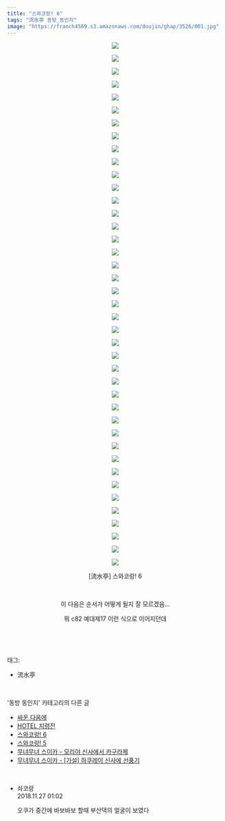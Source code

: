 ```yaml
---
title: "스와코랑! 6"
tags: "流水亭 동방_동인지"
image: "https://franch4569.s3.amazonaws.com/doujin/ghap/3526/001.jpg"
---
```

<div class="article">
<p style="text-align: center; clear: none; float: none;"><img src="{{ site.imgserver2 }}/ghap/3526/001.jpg"/></p>
<p style="text-align: center; clear: none; float: none;"><img src="{{ site.imgserver2 }}/ghap/3526/002.jpg"/></p>
<p style="text-align: center; clear: none; float: none;"><img src="{{ site.imgserver2 }}/ghap/3526/003.jpg"/></p>
<p style="text-align: center; clear: none; float: none;"><img src="{{ site.imgserver2 }}/ghap/3526/004.jpg"/></p>
<p style="text-align: center; clear: none; float: none;"><img src="{{ site.imgserver2 }}/ghap/3526/005.jpg"/></p>
<p style="text-align: center; clear: none; float: none;"><img src="{{ site.imgserver2 }}/ghap/3526/006.jpg"/></p>
<p style="text-align: center; clear: none; float: none;"><img src="{{ site.imgserver2 }}/ghap/3526/007.jpg"/></p>
<p style="text-align: center; clear: none; float: none;"><img src="{{ site.imgserver2 }}/ghap/3526/008.jpg"/></p>
<p style="text-align: center; clear: none; float: none;"><img src="{{ site.imgserver2 }}/ghap/3526/009.jpg"/></p>
<p style="text-align: center; clear: none; float: none;"><img src="{{ site.imgserver2 }}/ghap/3526/010.jpg"/></p>
<p style="text-align: center; clear: none; float: none;"><img src="{{ site.imgserver2 }}/ghap/3526/011.jpg"/></p>
<p style="text-align: center; clear: none; float: none;"><img src="{{ site.imgserver2 }}/ghap/3526/012.jpg"/></p>
<p style="text-align: center; clear: none; float: none;"><img src="{{ site.imgserver2 }}/ghap/3526/013.jpg"/></p>
<p style="text-align: center; clear: none; float: none;"><img src="{{ site.imgserver2 }}/ghap/3526/014.jpg"/></p>
<p style="text-align: center; clear: none; float: none;"><img src="{{ site.imgserver2 }}/ghap/3526/015.jpg"/></p>
<p style="text-align: center; clear: none; float: none;"><img src="{{ site.imgserver2 }}/ghap/3526/016.jpg"/></p>
<p style="text-align: center; clear: none; float: none;"><img src="{{ site.imgserver2 }}/ghap/3526/017.jpg"/></p>
<p style="text-align: center; clear: none; float: none;"><img src="{{ site.imgserver2 }}/ghap/3526/018.jpg"/></p>
<p style="text-align: center; clear: none; float: none;"><img src="{{ site.imgserver2 }}/ghap/3526/019.jpg"/></p>
<p style="text-align: center; clear: none; float: none;"><img src="{{ site.imgserver2 }}/ghap/3526/020.jpg"/></p>
<p style="text-align: center; clear: none; float: none;"><img src="{{ site.imgserver2 }}/ghap/3526/021.jpg"/></p>
<p style="text-align: center; clear: none; float: none;"><img src="{{ site.imgserver2 }}/ghap/3526/022.jpg"/></p>
<p style="text-align: center; clear: none; float: none;"><img src="{{ site.imgserver2 }}/ghap/3526/023.jpg"/></p>
<p style="text-align: center; clear: none; float: none;"><img src="{{ site.imgserver2 }}/ghap/3526/024.jpg"/></p>
<p style="text-align: center; clear: none; float: none;"><img src="{{ site.imgserver2 }}/ghap/3526/025.jpg"/></p>
<p style="text-align: center; clear: none; float: none;"><img src="{{ site.imgserver2 }}/ghap/3526/026.jpg"/></p>
<p style="text-align: center; clear: none; float: none;"><img src="{{ site.imgserver2 }}/ghap/3526/027.jpg"/></p>
<p style="text-align: center; clear: none; float: none;"><img src="{{ site.imgserver2 }}/ghap/3526/028.jpg"/></p>
<p style="text-align: center; clear: none; float: none;"><img src="{{ site.imgserver2 }}/ghap/3526/029.jpg"/></p>
<p style="text-align: center; clear: none; float: none;"><img src="{{ site.imgserver2 }}/ghap/3526/030.jpg"/></p>
<p style="text-align: center; clear: none; float: none;"><img src="{{ site.imgserver2 }}/ghap/3526/031.jpg"/></p>
<p style="text-align: center; clear: none; float: none;"><img src="{{ site.imgserver2 }}/ghap/3526/032.jpg"/></p>
<p style="text-align: center; clear: none; float: none;"><img src="{{ site.imgserver2 }}/ghap/3526/033.jpg"/></p>
<p style="text-align: center; clear: none; float: none;"><img src="{{ site.imgserver2 }}/ghap/3526/034.jpg"/></p>
<p style="text-align: center; clear: none; float: none;"><img src="{{ site.imgserver2 }}/ghap/3526/035.jpg"/></p>
<p style="text-align: center; clear: none; float: none;"><img src="{{ site.imgserver2 }}/ghap/3526/036.jpg"/></p>
<p style="text-align: center; clear: none; float: none;"><img src="{{ site.imgserver2 }}/ghap/3526/037.jpg"/></p>
<p style="text-align: center; clear: none; float: none;"><img src="{{ site.imgserver2 }}/ghap/3526/038.jpg"/></p>
<p style="text-align: center; clear: none; float: none;"><img src="{{ site.imgserver2 }}/ghap/3526/039.jpg"/></p>
<p style="text-align: center; clear: none; float: none;"><img src="{{ site.imgserver2 }}/ghap/3526/040.jpg"/></p>
<p style="text-align: center; clear: none; float: none;"><img src="{{ site.imgserver2 }}/ghap/3526/041.jpg"/></p>
<p style="text-align: center; clear: none; float: none;">[流水亭] 스와코랑! 6</p>
<p style="text-align: center; clear: none; float: none;"><br/></p>
<p style="text-align: center; clear: none; float: none;">이 다음은 순서가 어떻게 될지 잘 모르겠음...</p>
<p style="text-align: center; clear: none; float: none;">뭐 c82 예대제17 이런 식으로 이어지던데</p>
<p><br/></p>
</div><br/>
<div class="tagTrail">
<p>태그: </p>
<ul>
<li>流水亭</li>
</ul>
</div><br/>
<div class="another">
<p>'동방 동인지' 카테고리의 다른 글</p>
<ul>
<li><a href="/ghap_3528">싸운 다음에</a></li>
<li><a href="/ghap_3527">HOTEL 지령전</a></li>
<li><a href="/ghap_3526">스와코랑! 6</a></li>
<li><a href="/ghap_3525">스와코랑! 5</a></li>
<li><a href="/ghap_3524">무녀무녀 스이카 - 모리야 신사에서 카구라제</a></li>
<li><a href="/ghap_3523">무녀무녀 스이카 - [가설] 하쿠레이 신사에 선풍기</a></li>
</ul>
</div><br/>
<div class="cb_module cb_fluid">
<div class="cb_wrt cb_profile">
<div class="comment">
<ul>
<li class="cb_thumb_off" id="comment15378968">
<div class="cb_comment_area">
<div class="cb_info_area">
<div class="cb_section">
<span class="cb_nick_name">솨코랑</span>
</div>
<div class="cb_section">
<span class="cb_date">2018.11.27 01:02 </span>
</div>
</div>
<div class="cb_dsc_comment">
<p class="cb_dsc">
											오쿠가 중간에 바보바보 할때 부산댁의 얼굴이 보였다
										</p>
</div>
</div></li>
</ul>
</div>
</div><!-- commentList close -->
</div><br/>

